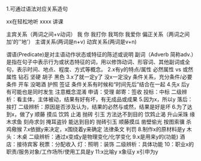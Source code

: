 1.可通过语法对应关系造句

xx在轻松地听 xxxx 讲课

主宾关系（两词之间+v动词） 我 你 我打你 我骂你 我爱你
偏正关系（两词之间加'的''地'）
主谓关系(两词是n+v)
动宾关系(两词是v+n)

谓语(Predicate)是对主语动作状态或特征的陈述或说明
副词（Adverb 简称adv.）是指在句子中表示行为或状态特征的词，用以修饰动词、形容词、其他副词或全句，表示时间、地点、程度、方式等概念。
2.x有y的特点/属性
必然属性 vs 或然属性
钻石 坚硬
胡子 黑色
3.x了就一定y了 没x一定没y
条件关系，充分条件/必要条件
开车 没喝酒
护照 签证
条件关系有时候和“时间先后”结合在一起
4.先x 后y 有可能也是同时发生 注意概念混淆
申请：受理
邮寄：签收
投标：中标
二级辨析：看主体，主体被动，结果有好有坏，有无成品或成果
5.因为x，所以y
落后：挨打
二级辨析：原因是否涉及认为，结果的必然与或然，结果是好是坏
6.为了达到x，做了y
顺藤 摸瓜
饮鸩 止渴
抛砖 引玉
方法达不到目的
饮鸩止渴 升山采珠 缘木求鱼 刻舟求剑 掩耳盗铃
能达到目的
抛砖引玉 顺藤摸瓜 凿壁偷光 按图索骥 杀鸡儆猴
7.x依据y来决定，x围绕着y来确定
法律条文 判罚
8.制作x的原材料是y
木头：木桌
二级辨析：通过x变成y是物理变化/化学变化
9.x是用来y的(功能)
酒店：接待宾客
税票：分配收入
灯：照明：装饰
二级辨析：具体功能
10：职业x的职责/服务对象/工作场所/使用工具是y
11:x比喻y x象征y x引申为y
